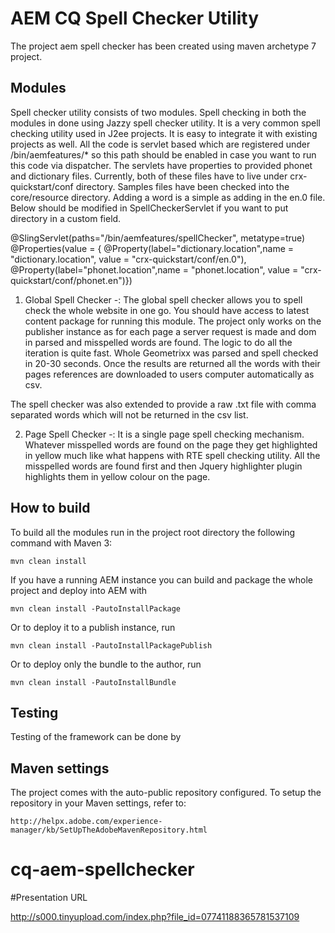 # AEM CQ Spell Checker Utility

The project aem spell checker has been created  using maven archetype 7 project.

## Modules

Spell checker utility consists of two modules. Spell checking in both the modules in done using Jazzy spell checker utility. It is a very common spell checking utility used in J2ee projects. It is easy to integrate it with existing projects as well. All the code is servlet based which are registered under /bin/aemfeatures/* so this path should be enabled in case you want to run this code via dispatcher. The servlets have properties to provided phonet and dictionary files. Currently, both of these files have to live under crx-quickstart/conf directory. Samples files have been checked into the core/resource directory. Adding a word is a simple as adding in the en.0 file. Below should be modified in SpellCheckerServlet if you want to put directory in a custom field.

@SlingServlet(paths="/bin/aemfeatures/spellChecker", metatype=true)
@Properties(value = {
		@Property(label="dictionary.location",name = "dictionary.location", value = "crx-quickstart/conf/en.0"),
		@Property(label="phonet.location",name = "phonet.location", value = "crx-quickstart/conf/phonet.en")})    

1) Global Spell Checker -: The global spell checker allows you to spell check the whole website in one go. You should have access to latest content package for running this module. The project only works on the publisher instance as for each page a server request is made and dom in parsed and misspelled words are found. The logic to do all the iteration is quite fast. Whole Geometrixx was parsed and spell checked in 20-30 seconds. Once the results are returned all the words with their pages references are downloaded to users computer automatically as csv. 

The spell checker was also extended to provide a raw .txt file with comma separated words which will not be returned in the csv list.  

2) Page Spell Checker -: It is a single page spell checking mechanism. Whatever misspelled words are found on the page they get highlighted in yellow much like what happens with RTE spell checking utility. All the misspelled words are found first and then Jquery highlighter plugin highlights them in yellow colour on the page.

## How to build

To build all the modules run in the project root directory the following command with Maven 3:

    mvn clean install

If you have a running AEM instance you can build and package the whole project and deploy into AEM with  

    mvn clean install -PautoInstallPackage
    
Or to deploy it to a publish instance, run

    mvn clean install -PautoInstallPackagePublish
    
Or to deploy only the bundle to the author, run

    mvn clean install -PautoInstallBundle

## Testing

Testing of the framework can be done by 


## Maven settings

The project comes with the auto-public repository configured. To setup the repository in your Maven settings, refer to:

    http://helpx.adobe.com/experience-manager/kb/SetUpTheAdobeMavenRepository.html
# cq-aem-spellchecker 

#Presentation URL

http://s000.tinyupload.com/index.php?file_id=07741188365781537109
